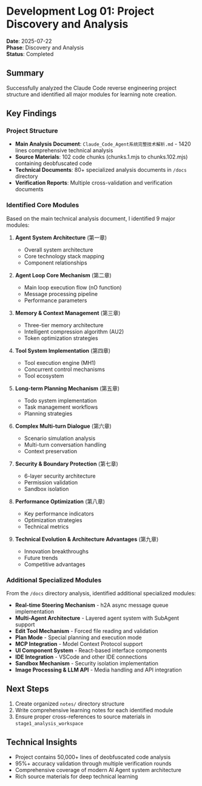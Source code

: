 # Development Log 01: Project Discovery and Analysis

**Date**: 2025-07-22  
**Phase**: Discovery and Analysis  
**Status**: Completed  

## Summary

Successfully analyzed the Claude Code reverse engineering project structure and identified all major modules for learning note creation.

## Key Findings

### Project Structure
- **Main Analysis Document**: `Claude_Code_Agent系统完整技术解析.md` - 1420 lines comprehensive technical analysis
- **Source Materials**: 102 code chunks (chunks.1.mjs to chunks.102.mjs) containing deobfuscated code
- **Technical Documents**: 80+ specialized analysis documents in `/docs` directory
- **Verification Reports**: Multiple cross-validation and verification documents

### Identified Core Modules

Based on the main technical analysis document, I identified 9 major modules:

1. **Agent System Architecture** (第一章)
   - Overall system architecture
   - Core technology stack mapping
   - Component relationships

2. **Agent Loop Core Mechanism** (第二章) 
   - Main loop execution flow (nO function)
   - Message processing pipeline
   - Performance parameters

3. **Memory & Context Management** (第三章)
   - Three-tier memory architecture
   - Intelligent compression algorithm (AU2)
   - Token optimization strategies

4. **Tool System Implementation** (第四章)
   - Tool execution engine (MH1)
   - Concurrent control mechanisms
   - Tool ecosystem

5. **Long-term Planning Mechanism** (第五章)
   - Todo system implementation
   - Task management workflows
   - Planning strategies

6. **Complex Multi-turn Dialogue** (第六章)
   - Scenario simulation analysis
   - Multi-turn conversation handling
   - Context preservation

7. **Security & Boundary Protection** (第七章)
   - 6-layer security architecture
   - Permission validation
   - Sandbox isolation

8. **Performance Optimization** (第八章)
   - Key performance indicators
   - Optimization strategies
   - Technical metrics

9. **Technical Evolution & Architecture Advantages** (第九章)
   - Innovation breakthroughs
   - Future trends
   - Competitive advantages

### Additional Specialized Modules

From the `/docs` directory analysis, identified additional specialized modules:

- **Real-time Steering Mechanism** - h2A async message queue implementation
- **Multi-Agent Architecture** - Layered agent system with SubAgent support
- **Edit Tool Mechanism** - Forced file reading and validation
- **Plan Mode** - Special planning and execution mode
- **MCP Integration** - Model Context Protocol support
- **UI Component System** - React-based interface components
- **IDE Integration** - VSCode and other IDE connections
- **Sandbox Mechanism** - Security isolation implementation
- **Image Processing & LLM API** - Media handling and API integration

## Next Steps

1. Create organized `notes/` directory structure
2. Write comprehensive learning notes for each identified module
3. Ensure proper cross-references to source materials in `stage1_analysis_workspace`

## Technical Insights

- Project contains 50,000+ lines of deobfuscated code analysis
- 95%+ accuracy validation through multiple verification rounds
- Comprehensive coverage of modern AI Agent system architecture
- Rich source materials for deep technical learning
